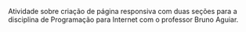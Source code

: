 Atividade sobre criação de página responsiva com duas seções para a disciplina de Programação para Internet com o professor Bruno Aguiar.
